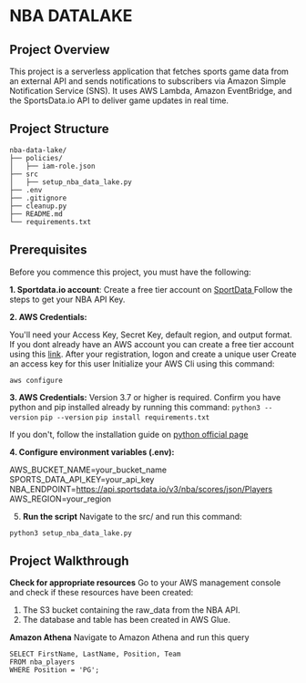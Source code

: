# NBA DATALAKE
## Project Overview

This project is a serverless application that fetches sports game data from an external API and sends notifications to subscribers via Amazon Simple Notification Service (SNS). It uses AWS Lambda, Amazon EventBridge, and the SportsData.io API to deliver game updates in real time.

## Project Structure

```
nba-data-lake/
├── policies/
│   ├── iam-role.json        
├── src
│   ├── setup_nba_data_lake.py          
├── .env
├── .gitignore
├── cleanup.py
├── README.md
└── requirements.txt

```    


## Prerequisites
Before you commence this project, you must have the following:

**1. Sportdata.io account**: 
Create a free tier account on [SportData ](https://sportsdata.io/)
Follow the steps to get your NBA API Key.

**2. AWS Credentials:**

You'll need your Access Key, Secret Key, default region, and output format.
If you dont already have an AWS account you can create a free tier account using this [link](https://signin.aws.amazon.com/signup?request_type=register).
After your registration, logon and create a unique user
Create an access key for this user
Initialize your AWS Cli using this command: 

`aws configure`

**3. AWS Credentials:**
Version 3.7 or higher is required.
Confirm you have python and pip installed already by running this command:
`python3 --version`
`pip --version`
`pip install requirements.txt`

If you don't, follow the installation guide on [python official page](https://www.python.org/downloads/) 

**4. Configure environment variables (.env):**


AWS_BUCKET_NAME=your_bucket_name
SPORTS_DATA_API_KEY=your_api_key
NBA_ENDPOINT=https://api.sportsdata.io/v3/nba/scores/json/Players
AWS_REGION=your_region


5. **Run the script**
Navigate to the src/ and run this command:
```
python3 setup_nba_data_lake.py
```

## Project Walkthrough

**Check for  appropriate resources**
Go to your AWS management console and check if these resources have been created:
1. The S3 bucket containing the raw_data from the NBA API.
2. The database and table has been created in AWS Glue.

**Amazon Athena**
Navigate to Amazon Athena and run this query
```
SELECT FirstName, LastName, Position, Team
FROM nba_players
WHERE Position = 'PG';
```